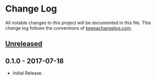 # Change Log
All notable changes to this project will be documented in this file. This change log follows the conventions of [keepachangelog.com](http://keepachangelog.com/).

## [Unreleased]

## 0.1.0 - 2017-07-18
- Initial Release.

[Unreleased]: https://github.com/tsachev/lein-bom/compare/0.1.0...HEAD
